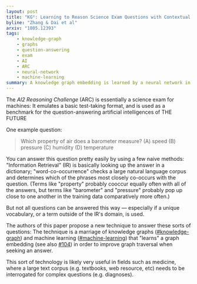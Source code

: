 ```yaml
---
layout: post
title: "KG²: Learning to Reason Science Exam Questions with Contextual Knowledge Graph Embeddings"
byline: "Zhang & Dai et al"
arxiv: "1805.12393"
tags:
    - knowledge-graph
    - graphs
    - question-answering
    - exam
    - AI
    - ARC
    - neural-network
    - machine-learning
summary: A knowledge graph embedding is learned by a neural network in order to answer complex exam-style questions based upon knowledge from a large corpus.
---
```


The _AI2 Reasoning Challenge_ (ARC) is essentially a science exam for machines: It emulates a basic test-taking format, and is used as a benchmark for the question-answering artificial intelligences of THE FUTURE

One example question:

> Which property of air does a barometer measure?
> (A) speed
> (B) pressure
> (C) humidity
> (D) temperature

You can answer this question pretty easily by using a few naive methods: "Information Retrieval" (IR) is basically looking up the answer in a dictionary; "word-co-occurrence" checks a large natural language corpus and determines which of the phrases most closely co-occurs with the question. (Terms like "property" probably cooccur equally often with all of the answers, but terms like "barometer" and "pressure" probably pop up close to one another in the training data comparatively more often.)

But not all questions can be answered this way — especially if a unique vocabulary, or a term outside of the IR's domain, is used.

The authors of this paper propose a new technique to answer these sorts of questions: The technique is a marriage of knowledge graphs ([#knowledge-graph](http://blog.jordan.matelsky.com/365papers/tag/#knowledge-graph)) and machine learning ([#machine-learning](http://blog.jordan.matelsky.com/365papers/tag/#machine-learning)) that "learns" a graph embedding (see also [#104](http://blog.jordan.matelsky.com/365papers/104)) in order to improve graph traversal when seeking an answer.

This sort of technology is likely very useful in fields such as medicine, where a large text corpus (e.g. textbooks, web resource, etc) needs to be interrogated for complex questions (e.g. diagnoses).
